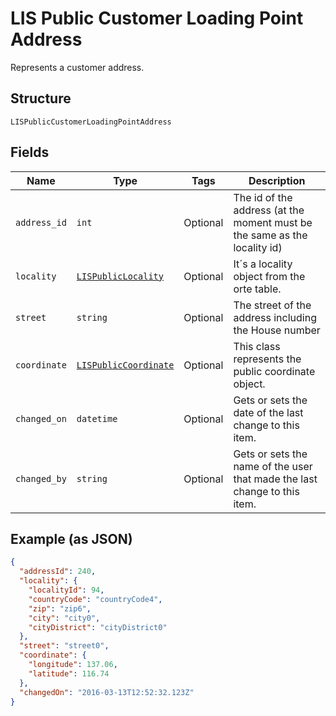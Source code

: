 
# LIS Public Customer Loading Point Address

Represents a customer address.

## Structure

`LISPublicCustomerLoadingPointAddress`

## Fields

| Name | Type | Tags | Description |
|  --- | --- | --- | --- |
| `address_id` | `int` | Optional | The id of the address (at the moment must be the same as the locality id) |
| `locality` | [`LISPublicLocality`](../../doc/models/lis-public-locality.md) | Optional | It´s a locality object from the orte table. |
| `street` | `string` | Optional | The street of the address including the House number |
| `coordinate` | [`LISPublicCoordinate`](../../doc/models/lis-public-coordinate.md) | Optional | This class represents the public coordinate object. |
| `changed_on` | `datetime` | Optional | Gets or sets the date of the last change to this item. |
| `changed_by` | `string` | Optional | Gets or sets the name of the user that made the last change to this item. |

## Example (as JSON)

```json
{
  "addressId": 240,
  "locality": {
    "localityId": 94,
    "countryCode": "countryCode4",
    "zip": "zip6",
    "city": "city0",
    "cityDistrict": "cityDistrict0"
  },
  "street": "street0",
  "coordinate": {
    "longitude": 137.06,
    "latitude": 116.74
  },
  "changedOn": "2016-03-13T12:52:32.123Z"
}
```

